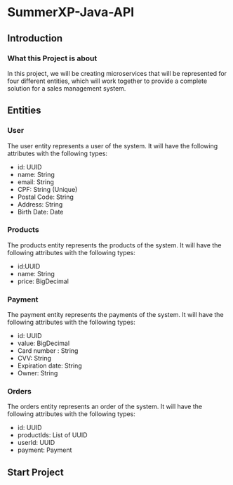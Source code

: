 # SummerXP-Java-API

## Introduction

### What this Project is about

In this project, we will be creating microservices that will be represented for four different entities, which will work together to provide a complete solution for a sales management system.

## Entities

### User

The user entity represents a user of the system. It will have the following attributes with the following types:

- id: UUID
- name: String
- email: String
- CPF: String (Unique)
- Postal Code: String
- Address: String
- Birth Date: Date

### Products

The products entity represents the products of the system. It will have the following attributes with the following types:

- id:UUID
- name: String
- price: BigDecimal

### Payment

The payment entity represents the payments of the system. It will have the following attributes with the following types:

- id: UUID
- value: BigDecimal
- Card number : String
- CVV: String
- Expiration date: String
- Owner: String

### Orders

The orders entity represents an order of the system. It will have the following attributes with the following types:

- id: UUID
- productIds: List of UUID
- userId: UUID
- payment: Payment

## Start Project
